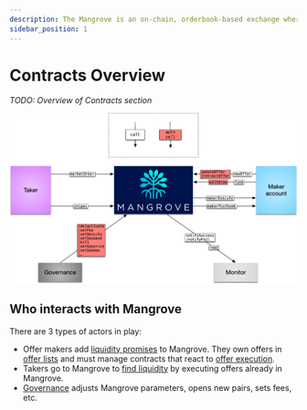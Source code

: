 ```yaml
---
description: The Mangrove is an on-chain, orderbook-based exchange where offers are code.
sidebar_position: 1
---
```


# Contracts Overview

<i>TODO: Overview of Contracts section</i>

![A bird's-eye view of the Mangrove ecosystem.](../../static/img/assets/contactMap.png)

## Who interacts with Mangrove

There are 3 types of actors in play:

* Offer makers add [liquidity promises](explanations/offer-maker/README.md) to Mangrove. They own offers in [offer lists](te/takin/../../technical-references/taking-and-making-offers/market.md) and must manage contracts that react to [offer execution](technical-references/taking-and-making-offers/reactive-offer/offer-data-structures.md).
* Takers go to Mangrove to [find liquidity](explanations/offer-taker.md) by executing offers already in Mangrove.
* [Governance](technical-references/governance-parameters/README.md) adjusts Mangrove parameters, opens new pairs, sets fees, etc.
